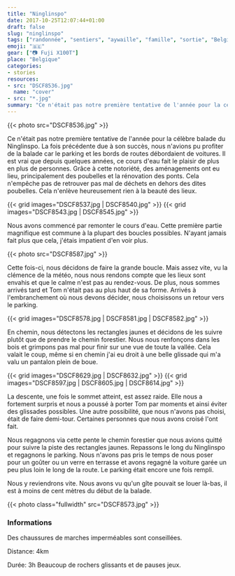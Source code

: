 ```yaml
---
title: "Ninglinspo"
date: 2017-10-25T12:07:44+01:00
draft: false
slug: "ninglinspo"
tags: ["randonnée", "sentiers", "aywaille", "famille", "sortie", "Belgique", "foret", "nature"]
emoji: "🇧🇪"
gear: ["📷 Fuji X100T"]
place: "Belgique"
categories:
- stories
resources:
- src: "DSCF8536.jpg"
  name: "cover"
- src: "*.jpg"
summary: "Ce n'était pas notre première tentative de l'année pour la célèbre balade du Ninglinspo. La fois précédente due à son succès, nous n'avions pu profiter de la balade car le parking et les bords de routes débordaient de voitures. Il est vrai que depuis quelques années, ce cours d'eau fait le plaisir de plus en plus de personnes."
---
```


{{< photo src="DSCF8536.jpg" >}}

Ce n'était pas notre première tentative de l'année pour la célèbre balade du Ninglinspo. La fois précédente due à son succès, nous n'avions pu profiter de la balade car le parking et les bords de routes débordaient de voitures. Il est vrai que depuis quelques années, ce cours d'eau fait le plaisir de plus en plus de personnes. Grâce à cette notoriété, des aménagements ont eu lieu, principalement des poubelles et la rénovation des ponts. Cela n'empêche pas de retrouver pas mal de déchets en dehors des dites poubelles. Cela n'enlève heureusement rien à la beauté des lieux.

{{< grid images="DSCF8537.jpg | DSCF8540.jpg" >}}
{{< grid images="DSCF8543.jpg | DSCF8545.jpg" >}}

Nous avons commencé par remonter le cours d'eau. Cette première partie magnifique est commune à la plupart des boucles possibles. N'ayant jamais fait plus que cela, j'étais impatient d'en voir plus.

{{< photo src="DSCF8587.jpg" >}}

Cette fois-ci, nous décidons de faire la grande boucle. Mais assez vite, vu la clémence de la météo, nous nous rendons compte que les lieux sont envahis et que le calme n'est pas au rendez-vous. De plus, nous sommes arrivés tard et Tom n'était pas au plus haut de sa forme. Arrivés à l'embranchement où nous devons décider, nous choisissons un retour vers le parking.

{{< grid images="DSCF8578.jpg | DSCF8581.jpg | DSCF8582.jpg" >}}

En chemin, nous détectons les rectangles jaunes et décidons de les suivre plutôt que de prendre le chemin forestier. Nous nous renfonçons dans les bois et grimpons pas mal pour finir sur une vue de toute la vallée. Cela valait le coup, même si en chemin j'ai eu droit à une belle glissade qui m'a valu un pantalon plein de boue.

{{< grid images="DSCF8629.jpg | DSCF8632.jpg" >}}
{{< grid images="DSCF8597.jpg | DSCF8605.jpg | DSCF8614.jpg" >}}

La descente, une fois le sommet atteint, est assez raide. Elle nous a fortement surpris et nous a poussé à porter Tom par moments et ainsi éviter des glissades possibles. Une autre possibilité, que nous n'avons pas choisi, était de faire demi-tour. Certaines personnes que nous avons croisé l'ont fait.

Nous regagnons via cette pente le chemin forestier que nous avions quitté pour suivre la piste des rectangles jaunes. Repassons le long du Ninglinspo et regagnons le parking. Nous n'avons pas pris le temps de nous poser pour un goûter ou un verre en terrasse et avons regagné la voiture garée un peu plus loin le long de la route. Le parking était encore une fois rempli.

Nous y reviendrons vite. Nous avons vu qu'un gîte pouvait se louer là-bas, il est à moins de cent mètres du début de la balade.

{{< photo class="fullwidth" src="DSCF8573.jpg" >}}



### Informations

Des chaussures de marches imperméables sont conseillées.

Distance: 4km

Durée: 3h Beaucoup de rochers glissants et de pauses jeux.
